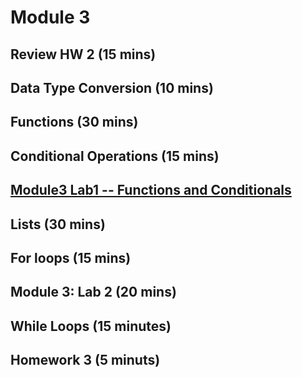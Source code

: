# Module 3

## Review HW 2 (15 mins)

## Data Type Conversion (10 mins)

## Functions (30 mins)

## Conditional Operations (15 mins)

## [Module3 Lab1 -- Functions and Conditionals](Lab1.md)

## Lists (30 mins)

## For loops (15 mins)

## Module 3: Lab 2 (20 mins)

## While Loops (15 minutes)

## Homework 3 (5 minuts)

